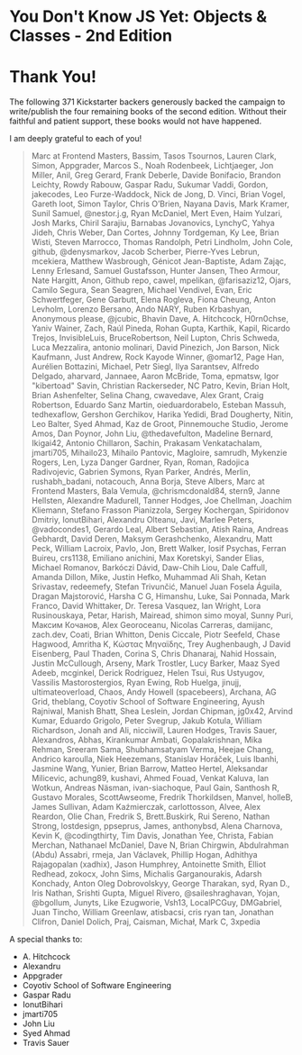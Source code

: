 # You Don't Know JS Yet: Objects & Classes - 2nd Edition
# Thank You!

The following 371 Kickstarter backers generously backed the campaign to write/publish the four remaining books of the second edition. Without their faithful and patient support, these books would not have happened.

I am deeply grateful to each of you!

> Marc at Frontend Masters, Bassim, Tasos Tsournos, Lauren Clark, Simon, Appgrader, Marcos S., Noah Rodenbeek, Lichtjaeger, Jon Miller, Anil, Greg Gerard, Frank Deberle, Davide Bonifacio, Brandon Leichty, Rowdy Rabouw, Gaspar Radu, Sukumar Vaddi, Gordon, jakecodes, Leo Furze-Waddock, Nick de Jong, D. Vinci, Brian Vogel, Gareth loot, Simon Taylor, Chris O’Brien, Nayana Davis, Mark Kramer, Sunil Samuel, @nestor.j.g, Ryan McDaniel, Mert Even, Haim Yulzari, Josh Marks, Chiril Sarajiu, Barnabas Jovanovics, LynchyC, Yahya Jideh, Chris Weber, Dan Cortes, Johnny Tordgeman, Ky Lee, Brian Wisti, Steven Marrocco, Thomas Randolph, Petri Lindholm, John Cole, github, @denysmarkov, Jacob Scherber, Pierre-Yves Lebrun, mcekiera, Matthew Wasbrough, Génicot Jean-Baptiste, Adam Zając, Lenny Erlesand, Samuel Gustafsson, Hunter Jansen, Theo Armour, Nate Hargitt, Anon, Github repo, cawel, mpelikan, @farisaziz12, Ojars, Camilo Segura, Sean Seagren, Michael Vendivel, Evan, Eric Schwertfeger, Gene Garbutt, Elena Rogleva, Fiona Cheung, Anton Levholm, Lorenzo Bersano, Ando NARY, Ruben Krbashyan, Anonymous please, @jcubic, Bhavin Dave, A. Hitchcock, H0rn0chse, Yaniv Wainer, Zach, Raúl Pineda, Rohan Gupta, Karthik, Kapil, Ricardo Trejos, InvisibleLuis, BruceRobertson, Neil Lupton, Chris Schweda, Luca Mezzalira, antonio molinari, David Pinezich, Jon Barson, Nick Kaufmann, Just Andrew, Rock Kayode Winner, @omar12, Page Han, Aurélien Bottazini, Michael, Petr Siegl, Ilya Sarantsev, Alfredo Delgado, aharvard, Jannaee, Aaron McBride, Toma, epmatsw, Igor "kibertoad" Savin, Christian Rackerseder, NC Patro, Kevin, Brian Holt, Brian Ashenfelter, Selina Chang, cwavedave, Alex Grant, Craig Robertson, Eduardo Sanz Martin, oieduardorabelo, Esteban Massuh, tedhexaflow, Gershon Gerchikov, Harika Yedidi, Brad Dougherty, Nitin, Leo Balter, Syed Ahmad, Kaz de Groot, Pinnemouche Studio, Jerome Amos, Dan Poynor, John Liu, @thedavefulton, Madeline Bernard, Ikigai42, Antonio Chillaron, Sachin, Prakasam Venkatachalam, jmarti705, Mihailo23, Mihailo Pantovic, Magloire, samrudh, Mykenzie Rogers, Len, Lyza Danger Gardner, Ryan, Roman, Radojica Radivojevic, Gabrien Symons, Ryan Parker, Andrés, Merlin, rushabh_badani, notacouch, Anna Borja, Steve Albers, Marc at Frontend Masters, Bala Vemula, @chrismcdonald84, stern9, Janne Hellsten, Alexandre Madurell, Tanner Hodges, Joe Chellman, Joachim Kliemann, Stefano Frasson Pianizzola, Sergey Kochergan, Spiridonov Dmitriy, IonutBihari, Alexandru Olteanu, Javi, Marlee Peters, @vadocondes1, Gerardo Leal, Albert Sebastian, Atish Raina, Andreas Gebhardt, David Deren, Maksym Gerashchenko, Alexandru, Matt Peck, William Lacroix, Pavlo, Jon, Brett Walker, Iosif Psychas, Ferran Buireu, crs1138, Emiliano anichini, Max Koretskyi, Sander Elias, Michael Romanov, Barkóczi Dávid, Daw-Chih Liou, Dale Caffull, Amanda Dillon, Mike, Justin Hefko, Muhammad Ali Shah, Ketan Srivastav, redeemefy, Stefan Trivunčić, Manuel Juan Fosela Águila, Dragan Majstorović, Harsha C G, Himanshu, Luke, Sai Ponnada, Mark Franco, David Whittaker, Dr. Teresa Vasquez, Ian Wright, Lora Rusinouskaya, Petar, Harish, Mairead, shimon simo moyal, Sunny Puri, Максим Кочанов, Alex Georoceanu, Nicolas Carreras, damijanc, zach.dev, Coati, Brian Whitton, Denis Ciccale, Piotr Seefeld, Chase Hagwood, Amritha K, Κώστας Μηναϊδης, Trey Aughenbaugh, J David Eisenberg, Paul Thaden, Corina S, Chris Dhanaraj, Nahid Hossain, Justin McCullough, Arseny, Mark Trostler, Lucy Barker, Maaz Syed Adeeb, mcginkel, Derick Rodriguez, Helen Tsui, Rus Ustyugov, Vassilis Mastorostergios, Ryan Ewing, Rob Huelga, jinujj, ultimateoverload, Chaos, Andy Howell (spacebeers), Archana, AG Grid, theblang, Coyotiv School of Software Engineering, Ayush Rajniwal, Manish Bhatt, Shea Leslein, Jordan Chipman, jg0x42, Arvind Kumar, Eduardo Grigolo, Peter Svegrup, Jakub Kotula, William Richardson, Jonah and Ali, nicciwill, Lauren Hodges, Travis Sauer, Alexandros, Abhas, Kirankumar Ambati, Gopalakrishnan, Mika Rehman, Sreeram Sama, Shubhamsatyam Verma, Heejae Chang, Andrico karoulla, Niek Heezemans, Stanislav Horáček, Luis Ibanhi, Jasmine Wang, Yunier, Brian Barrow, Matteo Hertel, Aleksandar Milicevic, achung89, kushavi, Ahmed Fouad, Venkat Kaluva, Ian Wotkun, Andreas Näsman, ivan-siachoque, Paul Gain, Santhosh R, Gustavo Morales, ScottAwseome, Fredrik Thorkildsen, Manvel, holleB, James Sullivan, Adam Kaźmierczak, carlottosson, Alvee, Alex Reardon, Olie Chan, Fredrik S, Brett.Buskirk, Rui Sereno, Nathan Strong, lostdesign, ppseprus, James, anthonybsd, Alena Charnova, Kevin K, @codingthirty, Tim Davis, Jonathan Yee, Christa, Fabian Merchan, Nathanael McDaniel, Dave N, Brian Chirgwin, Abdulrahman (Abdu) Assabri, rmeja, Jan Václavek, Phillip Hogan, Adhithya Rajagopalan (xadhix), Jason Humphrey, Antoinette Smith, Elliot Redhead, zokocx, John Sims, Michalis Garganourakis, Adarsh Konchady, Anton Oleg Dobrovolskyy, George Tharakan, syd, Ryan D., Iris Nathan, Srishti Gupta, Miguel Rivero, @saileshraghavan, Yojan, @bgollum, Junyts, Like Ezugworie, Vsh13, LocalPCGuy, DMGabriel, Juan Tincho, William Greenlaw, atisbacsi, cris ryan tan, Jonathan Clifron, Daniel Dolich, Praj, Caisman, Michał, Mark C, 3xpedia

A special thanks to:

* A. Hitchcock
* Alexandru
* Appgrader
* Coyotiv School of Software Engineering
* Gaspar Radu
* IonutBihari
* jmarti705
* John Liu
* Syed Ahmad
* Travis Sauer


